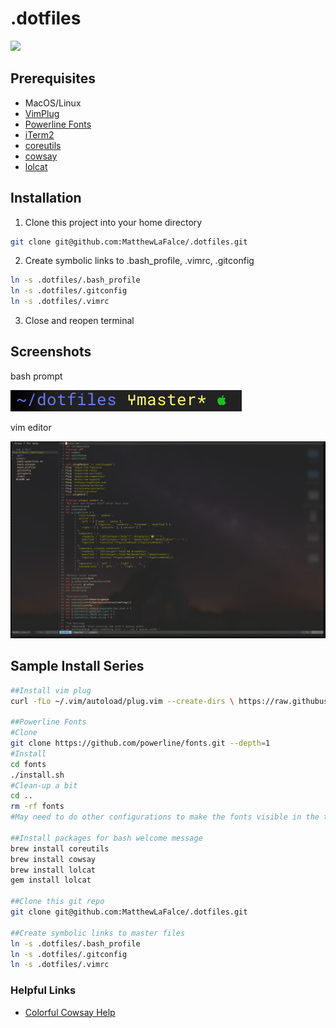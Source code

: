 # .dotfiles
  <img src="https://img.shields.io/github/last-commit/matthewlafalce/.dotfiles.svg"/>
  
## Prerequisites
- MacOS/Linux
- [VimPlug](https://github.com/junegunn/vim-plug)
- [Powerline Fonts](https://github.com/powerline/fonts)
- [iTerm2](https://github.com/gnachman/iTerm2)
- [coreutils](https://formulae.brew.sh/formula/coreutils)
- [cowsay](https://formulae.brew.sh/formula/cowsay)
- [lolcat](https://formulae.brew.sh/formula/lolcat)
  
 
## Installation
1) Clone this project into your home directory
``` bash
git clone git@github.com:MatthewLaFalce/.dotfiles.git
```
2) Create symbolic links to .bash_profile, .vimrc, .gitconfig
``` bash
ln -s .dotfiles/.bash_profile
ln -s .dotfiles/.gitconfig
ln -s .dotfiles/.vimrc
```
3) Close and reopen terminal

## Screenshots
bash prompt

![alt text](images/bash_prompt.png)

vim editor

![alt text](images/vim_editor.png)

## Sample Install Series
```bash
##Install vim plug
curl -fLo ~/.vim/autoload/plug.vim --create-dirs \ https://raw.githubusercontent.com/junegunn/vim-plug/master/plug.vim

##Powerline Fonts
#Clone
git clone https://github.com/powerline/fonts.git --depth=1
#Install
cd fonts
./install.sh
#Clean-up a bit
cd ..
rm -rf fonts
#May need to do other configurations to make the fonts visible in the terminal

##Install packages for bash welcome message
brew install coreutils
brew install cowsay
brew install lolcat
gem install lolcat

##Clone this git repo
git clone git@github.com:MatthewLaFalce/.dotfiles.git

##Create symbolic links to master files
ln -s .dotfiles/.bash_profile
ln -s .dotfiles/.gitconfig
ln -s .dotfiles/.vimrc
```
### Helpful Links
- [Colorful Cowsay Help](http://yjyao.com/2014/09/colorful-cowsay-in-your-terminal.html)
